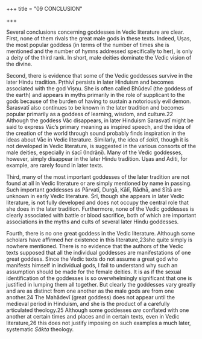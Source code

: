 +++
title = "09 CONCLUSION"

+++

Several conclusions concerning goddesses in Vedic literature are clear. First, none of them rivals the great male gods in these texts. Indeed, Uṣas, the most popular goddess \(in terms of the number of times she is mentioned and the number of hymns addressed specifically to her\), is only a deity of the third rank. In short, male deities dominate the Vedic vision of the divine.

Second, there is evidence that some of the Vedic goddesses survive in the later Hindu tradition. Pṛthivī persists in later Hinduism and becomes associated with the god Viṣṇu. She is often called Bhūdevī \(the goddess of the earth\) and appears in myths primarily in the role of supplicant to the gods because of the burden of having to sustain a notoriously evil demon. Sarasvatī also continues to be known in the later tradition and becomes popular primarily as a goddess of learning, wisdom, and culture.22 Although the goddess Vāc disappears, in later Hinduism Sarasvatī might be said to express Vāc’s primary meaning as inspired speech, and the idea of the creation of the world through sound probably finds inspiration in the ideas about Vāc in Vedic literature. Similarly, the idea of *śakti,* though it is not developed in Vedic literature, is suggested in the various consorts of the male deities, especially in śacī \(Indrāṇī\). Many of the Vedic goddesses, however, simply disappear in the later Hindu tradition. Uṣas and Aditi, for example, are rarely found in later texts.

Third, many of the most important goddesses of the later tradition are not found at all in Vedic literature or are simply mentioned by name in passing. Such important goddesses as Pārvatī, Durgā, Kālī, Rādhā, and Sītā are unknown in early Vedic literature. Śrī, though she appears in later Vedic literature, is not fully developed and does not occupy the central role that she does in the later tradition. Furthermore, none of the Vedic goddesses is clearly associated with battle or blood sacrifice, both of which are important associations in the myths and cults of several later Hindu goddesses.

Fourth, there is no one great goddess in the Vedic literature. Although some scholars have affirmed her existence in this literature,23she quite simply is nowhere mentioned. There is no evidence that the authors of the Vedic texts supposed that all the individual goddesses are manifestations of one great goddess. Since the Vedic texts do not assume a great god who manifests himself in individual gods, I fail to understand why such an assumption should be made for the female deities. It is as if the sexual identification of the goddesses is so overwhelmingly significant that one is justified in lumping them all together. But clearly the goddesses vary greatly and are as distinct from one another as the male gods are from one another.24 The Mahādevī \(great goddess\) does not appear until the medieval period in Hinduism, and she is the product of a carefully articulated theology.25 Although some goddesses *are* conflated with one another at certain times and places and in certain texts, even in Vedic literature,26 this does not justify imposing on such examples a much later, systematic *Śākta* theology.




